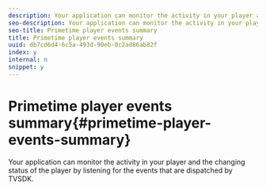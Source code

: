 ```yaml
---
description: Your application can monitor the activity in your player and the changing status of the player by listening for the events that are dispatched by TVSDK.
seo-description: Your application can monitor the activity in your player and the changing status of the player by listening for the events that are dispatched by TVSDK.
seo-title: Primetime player events summary
title: Primetime player events summary
uuid: db7cd6d4-6c5a-493d-90eb-0c2ad86ab82f
index: y
internal: n
snippet: y
---
```


# Primetime player events summary{#primetime-player-events-summary}

Your application can monitor the activity in your player and the changing status of the player by listening for the events that are dispatched by TVSDK.

